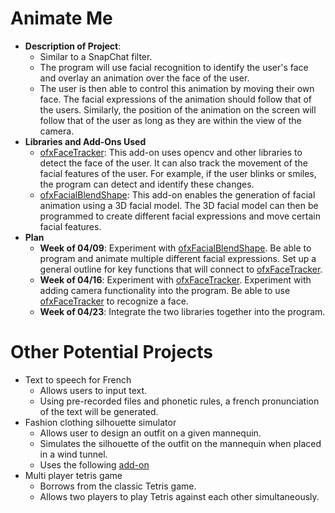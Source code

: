 # Animate Me
* **Description of Project**:
    * Similar to a SnapChat filter. 
    * The program will use facial recognition to identify the user's face and overlay an animation over the face of the user. 
    * The user is then able to control this animation by moving their own face. The facial expressions of the animation should follow that of the users. Similarly, the position of the animation on the screen will follow that of the user as long as they are within the view of the camera.
* **Libraries and Add-Ons Used**
    * [ofxFaceTracker](https://github.com/kylemcdonald/ofxFaceTracker):
    This add-on uses opencv and other libraries to detect the face of the user. It can also track the movement of the facial features of the user. For example, if the user blinks or smiles, the program can detect and identify these changes.
    * [ofxFacialBlendShape](https://github.com/iwanao731/ofxFacialBlendShape): This add-on enables the generation of facial animation using a 3D facial model. The 3D facial model can then be programmed to create different facial expressions and move certain facial features.
* **Plan**
    * **Week of 04/09**: Experiment with [ofxFacialBlendShape](https://github.com/iwanao731/ofxFacialBlendShape). Be able to program and animate multiple different facial expressions. Set up a general outline for key functions that will connect to [ofxFaceTracker](https://github.com/kylemcdonald/ofxFaceTracker).
    * **Week of 04/16**: Experiment with [ofxFaceTracker](https://github.com/kylemcdonald/ofxFaceTracker). Experiment with adding camera functionality into the program. Be able to use [ofxFaceTracker](https://github.com/kylemcdonald/ofxFaceTracker) to recognize a face.
    * **Week of 04/23**: Integrate the two libraries together into the program.

# Other Potential Projects
* Text to speech for French
    * Allows users to input text.
    * Using pre-recorded files and phonetic rules, a french pronunciation of the text will be generated.
* Fashion clothing silhouette simulator
    * Allows user to design an outfit on a given mannequin.
    * Simulates the silhouette of the outfit on the mannequin when placed in a wind tunnel.
    * Uses the following [add-on](https://github.com/kashimAstro/ofxCloth)
* Multi player tetris game
    * Borrows from the classic Tetris game.
    * Allows two players to play Tetris against each other simultaneously.
